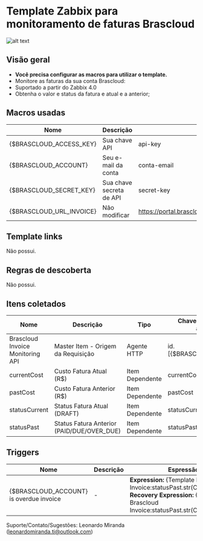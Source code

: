 # Template Zabbix para monitoramento de faturas Brascloud

![alt text](https://www.brascloud.com.br/assets/dist/site/images/logo.png)



## Visão geral

- **Você precisa configurar as macros para utilizar o template.**
- Monitore as faturas da sua conta Brascloud:
- Suportado a partir do Zabbix 4.0
 - Obtenha o valor e status da fatura e atual e a anterior;

## Macros usadas

| Nome | Descrição | Valor Padrão | Tipo |
| ------ | ------ | ------ | ------ |
| {$BRASCLOUD_ACCESS_KEY} | Sua chave API | api-key | Text |
| {$BRASCLOUD_ACCOUNT} | Seu e-mail da conta | conta-email | Text |
| {$BRASCLOUD_SECRET_KEY} | Sua chave secreta de API | secret-key | Text |
| {$BRASCLOUD_URL_INVOICE} | Não modificar | https://portal.brascloud.com.br/restapi/invoice/listByClient | Text |

## Template links
Não possui.
## Regras de descoberta
Não possui.

## Itens coletados
| Nome | Descrição | Tipo | Chave ou informação adicional |
| ------ | ------ | ------ | ------ |
| Brascloud Invoice Monitoring API | Master Item - Origem da Requisição | Agente HTTP | id.[{$BRASCLOUD_ACCOUNT}] |
| currentCost | Custo Fatura Atual (R$) | Item Dependente | currentCost |
| pastCost | Custo Fatura Anterior (R$) | Item Dependente | pastCost |
| statusCurrent | Status Fatura Atual (DRAFT)| Item Dependente | statusCurrent |
| statusPast | Status Fatura Anterior (PAID/DUE/OVER_DUE) | Item Dependente | statusPast |

## Triggers
| Nome | Descrição | Espressão | Severidade |
| ------ | ------ | ------ | ------ |
| {$BRASCLOUD_ACCOUNT} is overdue invoice | - | **Expression:**  {Template Brascloud Invoice:statusPast.str(OVER_DUE)}=1 **Recovery Expression:** {Template Brascloud Invoice:statusPast.str(OVER_DUE)}=0 | High |

Suporte/Contato/Sugestões: Leonardo Miranda (leonardomiranda.ti@outlook.com)
